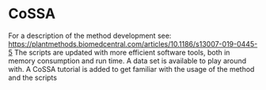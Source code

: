 # CoSSA
For a description of the method development see:
https://plantmethods.biomedcentral.com/articles/10.1186/s13007-019-0445-5
The scripts are updated with more efficient software tools, both in memory consumption and run time.
A data set is available to play around with.
A CoSSA tutorial is added to get familiar with the usage of the method and the scripts 

